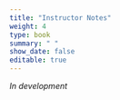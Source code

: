 ```yaml
---
title: "Instructor Notes"
weight: 4
type: book
summary: " "
show_date: false
editable: true
---
```


*In development*